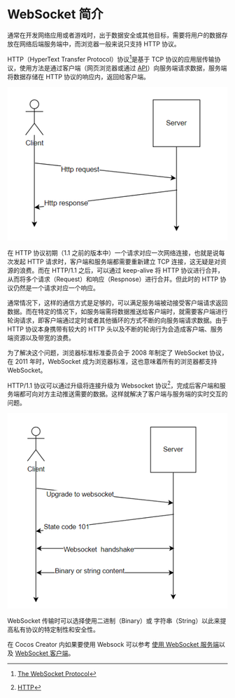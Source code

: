 # WebSocket 简介

通常在开发网络应用或者游戏时，出于数据安全或其他目标，需要将用户的数据存放在网络后端服务端中，而浏览器一般来说只支持 HTTP 协议。

HTTP（HyperText Transfer Protocol）协议[^1]是基于 TCP 协议的应用层传输协议，使用方法是通过客户端（网页浏览器或通过 [API](http.md)）向服务端请求数据，服务端将数据存储在 HTTP 协议的响应内，返回给客户端。

![http](web-socket/http.png)

在 HTTP 协议初期（1.1 之前的版本中）一个请求对应一次网络连接，也就是说每次发起 HTTP 请求时，客户端和服务端都需要重新建立 TCP 连接，这无疑是对资源的浪费。而在 HTTP/1.1 之后，可以通过 keep-alive 将 HTTP 协议进行合并，从而将多个请求（Request）和响应（Respnose）进行合并。但此时的 HTTP 协议仍然是一个请求对应一个响应。

通常情况下，这样的通信方式是足够的，可以满足服务端被动接受客户端请求返回数据。而在特定的情况下，如服务端需将数据推送给客户端时，就需要客户端进行轮询请求，即客户端通过定时或者其他循环的方式不断的向服务端请求数据。由于 HTTP 协议本身携带有较大的 HTTP 头以及不断的轮询行为会造成客户端、服务端资源以及带宽的浪费。

为了解决这个问题，浏览器标准标准委员会于 2008 年制定了 WebSocket 协议，在 2011 年时，WebSocket 成为浏览器标准，这也意味着所有的浏览器都支持 WebSocket。

HTTP/1.1 协议可以通过升级将连接升级为 Websocket 协议[^2]，完成后客户端和服务端都可向对方主动推送需要的数据。这样就解决了客户端与服务端的实时交互的问题。

![web-socket](web-socket/web-socket.png)

WebSocket 传输时可以选择使用二进制（Binary）或 字符串（String）以此来提高私有协议的特定制性和安全性。

在 Cocos Creator 内如果要使用 Websock 可以参考 [使用 WebSocket 服务端](websocket-server.md)以及 [WebSocket 客户端](websocket.md)。

[^1]: [The WebSocket Protocol](https://www.rfc-editor.org/rfc/rfc6455)
[^2]: [HTTP](https://developer.mozilla.org/en-US/docs/Web/HTTP)
